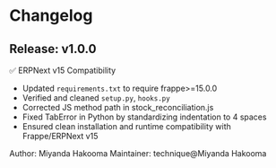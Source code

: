 # Changelog

Release: v1.0.0
--------------------------
✅ ERPNext v15 Compatibility
- Updated `requirements.txt` to require frappe>=15.0.0
- Verified and cleaned `setup.py`, `hooks.py`
- Corrected JS method path in stock_reconciliation.js
- Fixed TabError in Python by standardizing indentation to 4 spaces
- Ensured clean installation and runtime compatibility with Frappe/ERPNext v15

Author: Miyanda Hakooma
Maintainer: technique@Miyanda Hakooma
